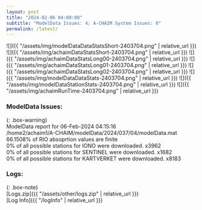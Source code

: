 ```yaml
---
layout: post
title: "2024-02-06 04:00:00"
subtitle: "ModelData Issues: 4; A-CHAIM System Issues: 0"
permalink: /latest/
---
```


![]({{ "/assets/img/modelDataDataStatsShort-2403704.png" | relative_url }})
![]({{ "/assets/img/achaimDataStatsShort-2403704.png" | relative_url }})
![]({{ "/assets/img/achaimDataStatsLong00-2403704.png" | relative_url }})
![]({{ "/assets/img/achaimDataStatsLong01-2403704.png" | relative_url }})
![]({{ "/assets/img/achaimDataStatsLong02-2403704.png" | relative_url }})
![]({{ "/assets/img/modelDataDataStats-2403704.png" | relative_url }})
![]({{ "/assets/img/modelDataStationStats-2403704.png" | relative_url }})
![]({{ "/assets/img/achaimRunTime-2403704.png" | relative_url }})


### ModelData Issues:  
  
{: .box-warning}  
 ModelData report for 06-Feb-2024 04:15:16   
 /home2/achaim1/A-CHAIM/modelData/2024/037/04/modelData.mat   
 66.1508% of RIO absoprtion values are finite   
 0% of all possible stations for IONO were downloaded. x3962   
 0% of all possible stations for SENTINEL were downloaded. x1682   
 0% of all possible stations for KARTVERKET were downloaded. x8183   
  


### Logs:  
  
{: .box-note}  
[Logs.zip]({{ "/assets/other/logs.zip" | relative_url }})  
[Log Info]({{ "/logInfo" | relative_url }})  
